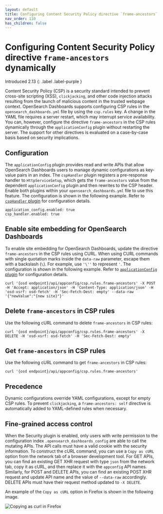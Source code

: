```yaml
---
layout: default
title: Configuring Content Security Policy directive `frame-ancestors` dynamically
nav_order: 110
has_children: false
---
```


# Configuring Content Security Policy directive `frame-ancestors` dynamically
Introduced 2.13
{: .label .label-purple }

Content Security Policy (CSP) is a security standard intended to prevent cross-site scripting (XSS), `clickjacking`, and other code injection attacks resulting from the launch of malicious content in the trusted webpage context. OpenSearch Dashboards supports configuring CSP rules in the `opensearch_dashboards.yml` file by using the `csp.rules` key. A change in the YAML file requires a server restart, which may interrupt service availability. You can, however, configure the directive `frame-ancestors` in the CSP rules dynamically through the `applicationConfig` plugin without restarting the server. The support for other directives is evaluated on a case-by-case basis based on security implications.

## Configuration

The `applicationConfig` plugin provides read and write APIs that allow OpenSearch Dashboards users to manage dynamic configurations as key-value pairs in an index. The `cspHandler` plugin registers a pre-response handler to `HttpServiceSetup`, which gets the `frame-ancestors` value from the dependent `applicationConfig` plugin and then rewrites to the CSP header. Enable both plugins within your `opensearch_dashboards.yml` file to use this feature. The configuration is shown in the following example. Refer to [`cspHandler` plugin](https://github.com/opensearch-project/OpenSearch-Dashboards/blob/main/src/plugins/csp_handler/README.md) for configuration details.

```
application_config.enabled: true
csp_handler.enabled: true
```

## Enable site embedding for OpenSearch Dashboards

To enable site embedding for OpenSearch Dashboards, update the directive `frame-ancestors` in the CSP rules using CURL. When using CURL commands with single quotation marks inside the `data-raw` parameter, escape them with a backslash (`\`). For example, use `'\''` to represent `'`. The configuration is shown in the following example. Refer to [`applicationConfig` plugin](https://github.com/opensearch-project/OpenSearch-Dashboards/blob/main/src/plugins/application_config/README.md) for configuration details.

```
curl '{osd endpoint}/api/appconfig/csp.rules.frame-ancestors' -X POST -H 'Accept: application/json' -H 'Content-Type: application/json' -H 'osd-xsrf: osd-fetch' -H 'Sec-Fetch-Dest: empty' --data-raw '{"newValue":"{new site}"}'
```

## Delete `frame-ancestors` in CSP rules

Use the following cURL command to delete `frame-ancestors` in CSP rules:

```
curl '{osd endpoint}/api/appconfig/csp.rules.frame-ancestors' -X DELETE -H 'osd-xsrf: osd-fetch' -H 'Sec-Fetch-Dest: empty'
```

## Get `frame-ancestors` in CSP rules

Use the following cURL command to get `frame-ancestors` in CSP rules:

```
curl '{osd endpoint}/api/appconfig/csp.rules.frame-ancestors'
```

## Precedence

Dynamic configurations override YAML configurations, except for empty CSP rules. To prevent `clickjacking`, a `frame-ancestors: self` directive is automatically added to YAML-defined rules when necessary.

## Fine-grained access control

When the Security plugin is enabled, only users with write permission to the configuration index `.opensearch_dashboards_config` are able to call the mutating APIs. The API calls must have a valid cookie with the security information. To construct the cURL command, you can use a `Copy as cURL` option from the network tab of a browser development tool. For GET APIs, you can find an existing GET XHR request with type `json` from the network tab, copy it as cURL, and then replace it with the `appconfig` API names. Similarly, for POST and DELETE APIs, you can find an existing POST XHR request and update API name and the value of `--data-raw` accordingly. DELETE APIs must have their request method updated to `-X DELETE`.

An example of the `Copy as cURL` option in Firefox is shown in the following image.

![Copying as curl in Firefox]({{site.url}}{{site.baseurl}}/images/dashboards/copy-as-curl.png)
